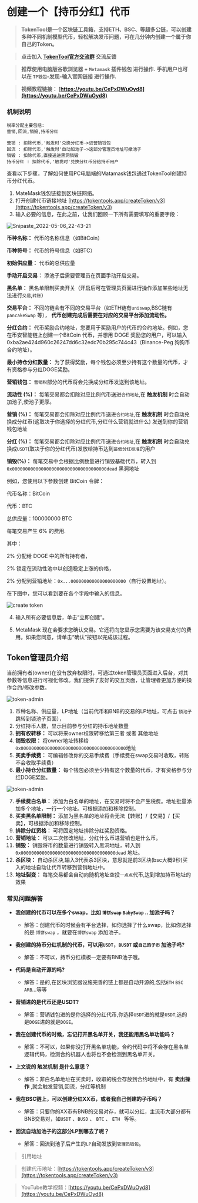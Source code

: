 # 创建一个【持币分红】代币

> **TokenTool是一个区块链工具箱，支持ETH、BSC、等超多公链，可以创建多种不同机制模型代币，轻松解决发币问题，可在几分钟内创建一个属于你自己的Token。**


> **点击加入 [TokenTool官方交流群](https://t.me/tokentool_app) 交流反馈**

> **推荐使用电脑版谷歌浏览器 + `Metamask` 插件钱包 进行操作.**
> **手机用户也可以在 `TP钱包`-发现-输入官网链接 进行操作.**


> **视频教程链接： [https://youtu.be/CePxDWuOyd8](https://youtu.be/CePxDWuOyd8)**


### 机制说明

```
税率分配主要包括:
营销,回流,销毁,持币分红

营销 : 扣除代币,'触发时'兑换分红币->进营销钱包
回流 : 扣除代币,'触发时'自动加池子->这部分管理员地址可撤池子
销毁 : 扣除代币,直接送进黑洞销毁
持币分红 : 扣除代币,'触发时'兑换分红币分给持币用户
```



查看以下步骤，了解如何使用PC电脑端的Matamask钱包通过TokenTool创建持币分红代币。

1. MateMask钱包链接到区块链网络。
2. 打开创建代币链接地址 [https://tokentools.app/createToken/v3](https://tokentools.app/createToken/v3)
3. 输入必要的信息，在此之前，让我们回顾一下所有需要填写的重要字段：


![Snipaste_2022-05-06_22-43-21](../.gitbook/assets/v3/Snipaste_2022-05-06_22-43-21.png)



**币种名称：** 代币的名称信息（如BitCoin）

**币种符号：** 代币的符号信息（如BTC）

**初始供应量：** 代币的总供应量

**手动开启交易：** 添池子后需要管理员在页面手动开启交易。

**黑名单：** 黑名单限制买卖开关（开启后可在管理员页面进行操作添加某些地址无法进行`交易`,`转账`）

**交易平台：** 不同的链会有不同的交易平台（如ETH链有`uniswap`,BSC链有`pancakeSwap` 等）， **代币创建完成后需要在对应的交易平台添加流动性。**

**分红合约：** 代币奖励合约地址，您要用于奖励用户的代币的合约地址。例如，您在币安智能链上创建一个BitCoin 代币，并想用 DOGE 奖励您的用户，可以输入 0xba2ae424d960c26247dd6c32edc70b295c744c43（Binance-Peg 狗狗币合约地址）。

**最小持仓分红数量：** 为了获得奖励，每个钱包必须至少持有这个数量的代币，才有资格参与分红DOGE奖励。

**营销钱包：** `营销税`部分的代币将会兑换成分红币发送到该地址。

**流动性 (%)：** 每笔交易都会扣除对应比例代币送进`合约地址`,在 **触发机制** 时会自动加池子,使池子更厚。

**营销 (%)：** 每笔交易都会扣除对应比例代币送进`合约地址`,在 **触发机制** 时会自动兑换成分红币(这取决于你选择的分红代币,分红什么营销就进什么) 发送到你的营销钱包地址

**分红 (%)：** 每笔交易都会扣除对应比例代币送进`合约地址`,在 **触发机制** 时会自动兑换成`USDT`(取决于你的分红代币)发放给持币达到`最低分红标准`的用户

**销毁(%)：** 每笔交易中会根据比例数量进行销毁基础代币，转入到`0x000000000000000000000000000000000000dead` 黑洞地址



例如，您使用以下参数创建 BitCoin 令牌：

代币名称：BitCoin 

代币：BTC 

总供应量：100000000 BTC 

每笔交易产生 6% 的费用.

其中：

2% 分配给 DOGE 中的所有持有者，

 2% 锁定在流动性池中以创造稳定上涨的价格，

2% 分配到营销地址：`0x...000000000000000000000`（自行设置地址）。

在下图中，您可以看到要在各个字段中输入的信息。

![create token](../.gitbook/assets/v3/Snipaste_2022-05-06_23-05-37.png)



4. 输入所有必要信息后，单击“立即创建”。

5. MetaMask 现在会要求您确认交易。它还将向您显示您需要为该交易支付的费用。如果您同意，请单击“确认”按钮以完成该过程。

## Token管理员介绍

当前拥有者(owner)在没有放弃权限时，可通过token管理员页面进入后台，对其参数等信息进行可视化修改。我们提供了友好的交互页面，让管理者更加方便的操作合约/修改参数。



![token-admin](../.gitbook/assets/v3/Snipaste_2022-05-07_12-16-43.png)

1. 币种名称、供应量，LP地址（当前代币和BNB的交易的LP地址，可点击 `锁池子` 跳转到锁池子页面），
2. 分红持币人数，显示目前参与分红的持币地址数量
3. **拥有权转移：** 可以将来owner权限转移给第三者 或者 其他地址
4. **销毁权限：** 将owner地址转移给 `0x0000000000000000000000000000000000000000`地址
5. **买卖手续费：** 可编辑修改你的交易手续费（手续费在swap交易时收取，转账不会收取手续费）
6. **最小持仓分红数量：** 每个钱包必须至少持有这个数量的代币，才有资格参与分红DOGE奖励。





![token-admin](../.gitbook/assets/v3/Snipaste_2022-05-07_12-17-00.png)

7. **手续费白名单：** 添加为白名单的地址，在交易时将不会产生税费。地址批量添加多个地址，一行一个地址。可根据添加和移除控制。
8. **买卖黑名单限制：** 添加为黑名单的地址将会无法【转账】/【交易】/【买卖】，可根据添加和移除控制。
9. **排除分红资格：** 可将固定地址排除分红奖励资格。
10. **营销地址：** 可以二次修改地址，分红什么币进营销也是什么币。
11. **销毁：** 销毁将币的数量进行销毁转入黑洞地址，转入到`0x000000000000000000000000000000000000dead` 地址。
12. **杀区块：** 自动杀区块,输入3代表杀3区块，意思就是前3区块(bsc大概9秒)买入的地址自动让代币转移到营销地址中。
13. **地址裂变：** 每笔交易都会自动向随机地址空投`一点点`代币,达到增加持币地址的效果



### 常见问题解答

- **我创建的代币可以在多个swap，比如 `博饼swap` `BabySwap` .. 加池子吗？**
  - 解答：创建代币的时候会有平台选择，如你选择了什么swap，比如你选择的是 `博饼swap` ，就要在`博饼swap` 添加池子。


- **我创建的持币分红机制的代币，可以用`USDT`，`BUSDT` 或`自己的子币` 加池子吗?**
  - 解答：不可以，持币分红模板一定要有BNB池子哦。

-  **代码是自动开源的吗?**
	- 解答：是的,在区块浏览器设施完善的链上都是自动开源的,包括`ETH` `BSC` `ARB`…等等

- **营销进的是代币还是USDT?**
  - 解答：营销钱包进的是你选择的分红代币,你选择`USDT`进的就是`USDT`,选的是`DOGE`进的就是`DOGE`。
  
- **我在创建代币的时候，忘记打开黑名单开关，我还能用黑名单功能吗？**
	- 解答：不可以，如果你没打开黑名单功能，合约代码中将不会存在黑名单逻辑代码，检测合约机器人也将也不会检测到黑名单开关。 

- **上文说的 触发机制 是什么意思？**
  - 解答：非白名单地址在买卖时，收取的税会存放到合约地址中，有 **卖出操作** ,就会触发营销,回流，分红等机制

- **我在BSC链上，可以创建分红XX币，或者我自己创建的子币吗？**
  - 解答：只要你的XX币有BNB的交易对存，就可以分红，主流币大部分都有BNB交易对，如`USDT` 、`BUSD` 、 `BTC` 、 `ETH ` 等等。

- **回流自动加池子的这部分LP到哪去了呢？**
  - 解答：回流到池子后产生的`LP`自动发放到`管理员钱包`。



> 引用地址

> 创建代币地址：[https://tokentools.app/createToken/v3](https://tokentools.app/createToken/v3) 

> YouTube教学视频：[https://youtu.be/CePxDWuOyd8](https://youtu.be/CePxDWuOyd8)  
